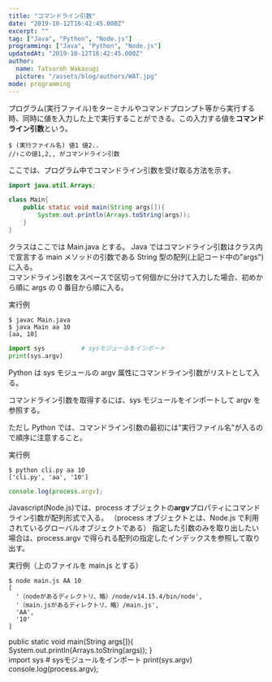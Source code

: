 ```yaml
---
title: "コマンドライン引数"
date: "2019-10-12T16:42:45.000Z"
excerpt: ""
tag: ["Java", "Python", "Node.js"]
programming: ["Java", "Python", "Node.js"]
updatedAt: "2019-10-12T16:42:45.000Z"
author:
  name: Tatsuroh Wakasugi
  picture: "/assets/blog/authors/WAT.jpg"
mode: programming
---
```


プログラム(実行ファイル)をターミナルやコマンドプロンプト等から実行する時、同時に値を入力した上で実行することができる。この入力する値を**コマンドライン引数**という。

```
$ (実行ファイル名) 値1 値2..
//↑この値1,2,, がコマンドライン引数
```

ここでは、プログラム中でコマンドライン引数を受け取る方法を示す。

<div class="note_content_by_programming_language" id="note_content_Java">

```java
import java.util.Arrays;

class Main{
    public static void main(String args[]){
        System.out.println(Arrays.toString(args));
    }
}
```

クラスはここでは Main.java とする。
Java ではコマンドライン引数はクラス内で宣言する main メソッドの引数である String 型の配列(上記コード中の"args")に入る。  
コマンドライン引数をスペースで区切って何個かに分けて入力した場合、初めから順に args の 0 番目から順に入る。

実行例

```
$ javac Main.java
$ java Main aa 10
[aa, 10]
```

</div>
<div class="note_content_by_programming_language" id="note_content_Python">

```python
import sys          # sysモジュールをインポート
print(sys.argv)
```

Python は sys モジュールの argv 属性にコマンドライン引数がリストとして入る。

コマンドライン引数を取得するには、sys モジュールをインポートして argv を参照する。

ただし Python では、コマンドライン引数の最初には"実行ファイル名"が入るので順序に注意すること。

実行例

```
$ python cli.py aa 10
['cli.py', 'aa', '10']
```

</div>
<div class="note_content_by_programming_language" id="note_content_Node.js">

```javascript
console.log(process.argv);
```

Javascript(Node.js)では、process オブジェクトの**argv**プロパティにコマンドライン引数が配列形式で入る。
（process オブジェクトとは、Node.js で利用されているグローバルオブジェクトである）
指定した引数のみを取り出したい場合は、process.argv で得られる配列の指定したインデックスを参照して取り出す。

実行例（上のファイルを main.js とする）

```
$ node main.js AA 10
[
  '（nodeがあるディレクトリ、略）/node/v14.15.4/bin/node',
  '（main.jsがあるディレクトリ、略）/main.js',
  'AA',
  '10'
]
```

</div>

<div class="programming-abstract">
  <div class="java">
    public static void main(String args[]){
      System.out.println(Arrays.toString(args));
    }
  </div>
  <div class="python">
    import sys # sysモジュールをインポート
    print(sys.argv)
  </div>
  <div class="javascript">
    console.log(process.argv);
  </div>
</div>

